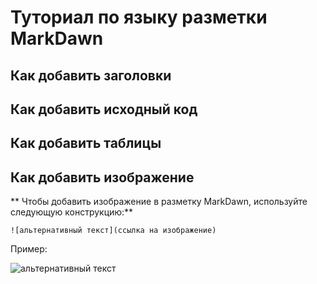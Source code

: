 # Туториал по языку разметки MarkDawn

## Как добавить заголовки

## Как добавить исходный код

## Как добавить таблицы

## Как добавить изображение

** Чтобы добавить изображение в разметку MarkDawn, используйте следующую конструкцию:**
```
![альтернативный текст](ссылка на изображение)
```
Пример:

![альтернативный текст](https://i.pinimg.com/736x/c5/6b/2f/c56b2f4c9309457ee52b4278b0792bda--dandelion-wine-my-childhood.jpg)